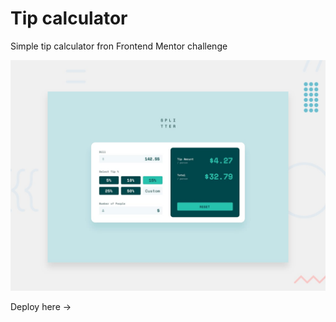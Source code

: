 # Tip calculator

Simple tip calculator fron Frontend Mentor challenge

![Design preview for the Tip calculator app coding challenge](./design/desktop-preview.jpg)

Deploy here ->
